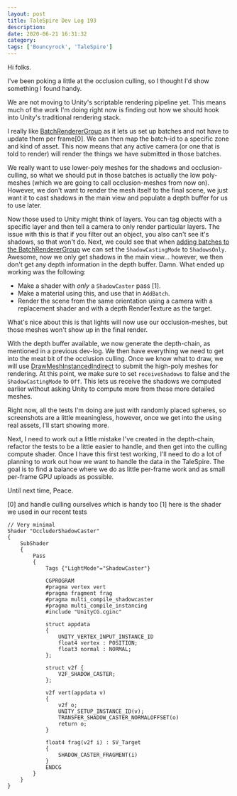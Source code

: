 ```yaml
---
layout: post
title: TaleSpire Dev Log 193
description:
date: 2020-06-21 16:31:32
category:
tags: ['Bouncyrock', 'TaleSpire']
---
```


Hi folks.

I've been poking a little at the occlusion culling, so I thought I'd show something I found handy.

We are not moving to Unity's scriptable rendering pipeline yet. This means much of the work I'm doing right now is finding out how we should hook into Unity's traditional rendering stack.

I really like [BatchRendererGroup](https://docs.unity3d.com/ScriptReference/Rendering.BatchRendererGroup.html) as it lets us set up batches and not have to update them per frame[0]. We can then map the batch-id to a specific zone and kind of asset. This now means that any active camera (or one that is told to render) will render the things we have submitted in those batches.

We really want to use lower-poly meshes for the shadows and occlusion-culling, so what we should put in those batches is actually the low poly-meshes (which we are going to call occlusion-meshes from now on). However, we don't want to render the mesh itself to the final scene, we just want it to cast shadows in the main view and populate a depth buffer for us to use later.

Now those used to Unity might think of layers. You can tag objects with a specific layer and then tell a camera to only render particular layers. The issue with this is that if you filter out an object, you also can't see it's shadows, so that won't do. Next, we could see that when [adding batches to the BatchRendererGroup](https://docs.unity3d.com/ScriptReference/Rendering.BatchRendererGroup.AddBatch.html) we can set the `ShadowCastingMode` to `ShadowsOnly`. Awesome, now we only get shadows in the main view… however, we then don't get any depth information in the depth buffer. Damn. What ended up working was the following:

- Make a shader with *only* a `ShadowCaster` pass [1].
- Make a material using this, and use that in `AddBatch`.
- Render the scene from the same orientation using a camera with a replacement shader and with a depth RenderTexture as the target.

What's nice about this is that lights will now use our occlusion-meshes, but those meshes won't show up in the final render.

With the depth buffer available, we now generate the depth-chain, as mentioned in a previous dev-log. We then have everything we need to get into the meat bit of the occlusion culling. Once we know what to draw, we will use [DrawMeshInstancedIndirect](https://docs.unity3d.com/ScriptReference/Graphics.DrawMeshInstancedIndirect.html) to submit the high-poly meshes for rendering. At this point, we make sure to set `receiveShadows` to false and the `ShadowCastingMode` to `Off`. This lets us receive the shadows we computed earlier without asking Unity to compute more from these more detailed meshes.

Right now, all the tests I'm doing are just with randomly placed spheres, so screenshots are a little meaningless, however, once we get into the using real assets, I'll start showing more.

Next, I need to work out a little mistake I've created in the depth-chain, refactor the tests to be a little easier to handle, and then get into the culling compute shader. Once I have this first test working, I'll need to do a lot of planning to work out how we want to handle the data in the TaleSpire. The goal is to find a balance where we do as little per-frame work and as small per-frame GPU uploads as possible.

Until next time,
Peace.

[0] and handle culling ourselves which is handy too
[1] here is the shader we used in our recent tests

```
// Very minimal
Shader "OccluderShadowCaster"
{
    SubShader
    {
        Pass
        {
            Tags {"LightMode"="ShadowCaster"}

            CGPROGRAM
            #pragma vertex vert
            #pragma fragment frag
            #pragma multi_compile_shadowcaster
            #pragma multi_compile_instancing
            #include "UnityCG.cginc"

            struct appdata
            {
                UNITY_VERTEX_INPUT_INSTANCE_ID
                float4 vertex : POSITION;
                float3 normal : NORMAL;
            };

            struct v2f {
                V2F_SHADOW_CASTER;
            };

            v2f vert(appdata v)
            {
                v2f o;
                UNITY_SETUP_INSTANCE_ID(v);
                TRANSFER_SHADOW_CASTER_NORMALOFFSET(o)
                return o;
            }

            float4 frag(v2f i) : SV_Target
            {
                SHADOW_CASTER_FRAGMENT(i)
            }
            ENDCG
        }
    }
}
```
